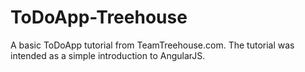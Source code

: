 # ToDoApp-Treehouse

A basic ToDoApp tutorial from TeamTreehouse.com. The tutorial was intended as a simple introduction to AngularJS.
